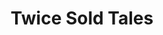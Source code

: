 ---
title: "Twice Sold Tales"
url: /seattle/twice-sold-tales-northwest-market-street/
shop: books
---